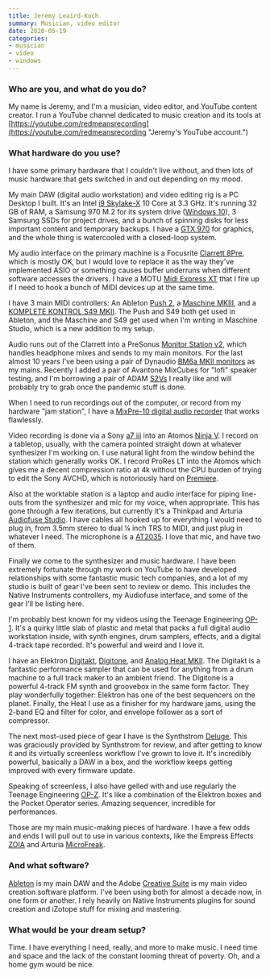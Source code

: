 ```yaml
---
title: Jeremy Leaird-Koch
summary: Musician, video editor
date: 2020-05-19
categories:
- musician
- video
- windows
---
```


### Who are you, and what do you do?

My name is Jeremy, and I'm a musician, video editor, and YouTube content creator. I run a YouTube channel dedicated to music creation and its tools at [https://youtube.com/redmeansrecording](https://youtube.com/redmeansrecording "Jeremy's YouTube account.")

### What hardware do you use?

I have some primary hardware that I couldn't live without, and then lots of music hardware that gets switched in and out depending on my mood.

My main DAW (digital audio workstation) and video editing rig is a PC Desktop I built. It's an Intel [i9 Skylake-X][core-i9-7900x] 10 Core at 3.3 GHz. It's running 32 GB of RAM, a Samsung 970 M.2 for its system drive ([Windows 10][windows-10]), 3 Samsung SSDs for project drives, and a bunch of spinning disks for less important content and temporary backups. I have a [GTX 970][geforce-gtx-970] for graphics, and the whole thing is watercooled with a closed-loop system.

My audio interface on the primary machine is a Focusrite [Clarrett 8Pre][clarett-8pre], which is mostly OK, but I would love to replace it as the way they've implemented ASIO or something causes buffer underruns when different software accesses the drivers. I have a MOTU [Midi Express XT][midi-express-xt] that I fire up if I need to hook a bunch of MIDI devices up at the same time.

I have 3 main MIDI controllers: An Ableton [Push 2][push], a [Maschine MKIII][maschine], and a [KOMPLETE KONTROL S49 MKII][komplete-kontrol-s49]. The Push and S49 both get used in Ableton, and the Maschine and S49 get used when I'm writing in Maschine Studio, which is a new addition to my setup.

Audio runs out of the Clarrett into a PreSonus [Monitor Station v2][monitor-station-v2], which handles headphone mixes and sends to my main monitors. For the last almost 10 years I've been using a pair of Dynaudio [BM6a MKII monitors][bm6a-mkii] as my mains. Recently I added a pair of Avantone MixCubes for "lofi" speaker testing, and I'm borrowing a pair of ADAM [S2Vs][s2v] I really like and will probably try to grab once the pandemic stuff is done.

When I need to run recordings out of the computer, or record from my hardware "jam station", I have a [MixPre-10 digital audio recorder][mixpre-10-ii] that works flawlessly.

Video recording is done via a Sony [a7 iii][a7-iii] into an Atomos [Ninja V][ninja-v]. I record on a tabletop, usually, with the camera pointed straight down at whatever synthesizer I'm working on. I use natural light from the window behind the station which generally works OK. I record ProRes LT into the Atomos which gives me a decent compression ratio at 4k without the CPU burden of trying to edit the Sony AVCHD, which is notoriously hard on [Premiere][].

Also at the worktable station is a laptop and audio interface for piping line-outs from the synthesizer and mic for my voice, when appropriate. This has gone through a few iterations, but currently it's a Thinkpad and Arturia [Audiofuse Studio][audiofuse-studio]. I have cables all hooked up for everything I would need to plug in, from 3.5mm stereo to dual ¼ inch TRS to MIDI, and just plug in whatever I need. The microphone is a [AT2035][]. I love that mic, and have two of them.

Finally we come to the synthesizer and music hardware. I have been extremely fortunate through my work on YouTube to have developed relationships with some fantastic music tech companies, and a lot of my studio is built of gear I've been sent to review or demo. This includes the Native Instruments controllers, my Audiofuse interface, and some of the gear I'll be listing here.

I'm probably best known for my videos using the Teenage Engineering [OP-1][]. It's a quirky little slab of plastic and metal that packs a full digital audio workstation inside, with synth engines, drum samplers, effects, and a digital 4-track tape recorded. It's powerful and weird and I love it.

I have an Elektron [Digitakt][], [Digitone][], and [Analog Heat MKII][analog-heat-mkii]. The Digitakt is a fantastic performance sampler that can be used for anything from a drum machine to a full track maker to an ambient friend. The Digitone is a powerful 4-track FM synth and groovebox in the same form factor. They play wonderfully together: Elektron has one of the best sequencers on the planet. Finally, the Heat I use as a finisher for my hardware jams, using the 2-band EQ and filter for color, and envelope follower as a sort of compressor.

The next most-used piece of gear I have is the Synthstrom [Deluge][]. This was graciously provided by Synthstrom for review, and after getting to know it and its virtually screenless workflow I've grown to love it. It's incredibly powerful, basically a DAW in a box, and the workflow keeps getting improved with every firmware update.

Speaking of screenless, I also have gelled with and use regularly the Teenage Engineering [OP-Z][]. It's like a combination of the Elektron boxes and the Pocket Operator series. Amazing sequencer, incredible for performances.

Those are my main music-making pieces of hardware. I have a few odds and ends I will pull out to use in various contexts, like the Empress Effects [ZOIA][] and Arturia [MicroFreak][].

### And what software?

[Ableton][live] is my main DAW and the Adobe [Creative Suite][creative-suite] is my main video creation software platform. I've been using both for almost a decade now, in one form or another. I rely heavily on Native Instruments plugins for sound creation and iZotope stuff for mixing and mastering.

### What would be your dream setup?

Time. I have everything I need, really, and more to make music. I need time and space and the lack of the constant looming threat of poverty. Oh, and a home gym would be nice.

[a7-iii]: https://www.sony.com/electronics/interchangeable-lens-cameras/ilce-7m3-body-kit#product_details_default "A 24.2 megapixel digital camera."
[analog-heat-mkii]: https://www.elektron.se/products/analog-heat-mkii/ "A sound processor."
[at2035]: https://www.audio-technica.com/cms/wired_mics/cebb57a269d232ee/ "A cardioid microphone."
[audiofuse-studio]: https://www.arturia.com/products/audio/audiofuse-studio/overview "An audio interface."
[bm6a-mkii]: https://www.dynaudio.com/professional-audio-discontinued/bm-series/bm6a-mkii "Studio speakers."
[clarett-8pre]: https://us.focusrite.com/en/usb-c-audio-interface/clarett-usb/clarett-8pre-usb "An audio interface."
[core-i9-7900x]: https://www.intel.com/content/www/us/en/products/processors/core/x-series/i9-7900x.html "A computer processor."
[creative-suite]: https://www.adobe.com/creativecloud.html "A collection of design tools."
[deluge]: https://synthstrom.com/product/deluge/ "A portable synth."
[digitakt]: https://www.elektron.se/products/digitakt/ "A drum machine and sampler."
[digitone]: https://www.elektron.se/products/digitone/ "An FM synth."
[geforce-gtx-970]: https://en.wikipedia.org/wiki/GeForce_900_series "A graphics card."
[komplete-kontrol-s49]: https://www.native-instruments.com/en/products/komplete/keyboards/komplete-kontrol-s49-s61/ "An audio keyboard."
[live]: https://www.ableton.com/en/live/ "Musical creation software."
[maschine]: https://www.native-instruments.com/en/products/maschine/production-systems/maschine/ "A tactile sequencer and sampler."
[microfreak]: https://www.arturia.com/products/hardware-synths/microfreak/overview "A hybrid synth."
[midi-express-xt]: http://www.motu.com/products/midi/xpressxt_usb "An 8/8 MIDI interface."
[mixpre-10-ii]: https://www.sounddevices.com/product/mixpre-10-ii/ "An audio recorder."
[monitor-station-v2]: https://www.presonus.com/products/Monitor-Station-V2 "An interface for managing audio sources."
[ninja-v]: https://www.atomos.com/ninjav "A 4K monitor recorder."
[op-1]: https://www.teenageengineering.com/products/op-1 "A unique synthesizer."
[op-z]: https://www.teenageengineering.com/products/op-z "A 16 track synth."
[premiere]: https://www.adobe.com/products/premiere.html "A video editing suite."
[push]: https://www.ableton.com/en/push/ "Unique music-making hardware."
[s2v]: https://www.adam-audio.com/en/s-series/s2v/ "Studio speakers."
[windows-10]: https://en.wikipedia.org/wiki/Windows_10 "An operating system."
[zoia]: https://empresseffects.com/products/zoia "A synth."

